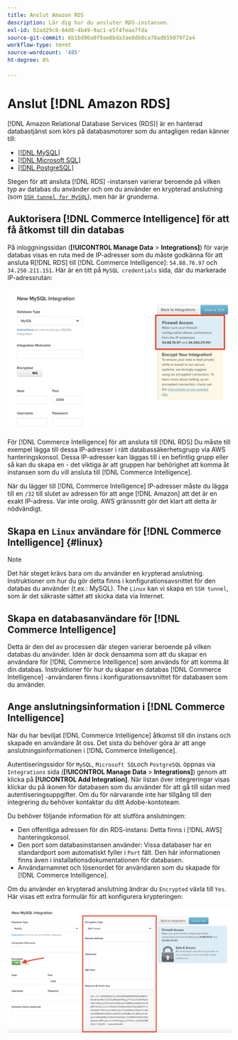 ```yaml
---
title: Anslut Amazon RDS
description: Lär dig hur du ansluter RDS-instansen.
exl-id: 02ad29c8-84d6-4b49-9ac1-e5f4feaa7fda
source-git-commit: 6b1bd96a0f9ae8bda3ae8db8ca78ad655079f2a4
workflow-type: tm+mt
source-wordcount: '485'
ht-degree: 0%

---
```


# Anslut [!DNL Amazon RDS]

[!DNL Amazon Relational Database Services (RDS)] är en hanterad databastjänst som körs på databasmotorer som du antagligen redan känner till:

* [[!DNL MySQL]](../integrations/mysql-via-a-direct-connection.md)
* [[!DNL Microsoft SQL]](../integrations/microsoft-sql-server.md)
* [[!DNL PostgreSQL]](../integrations/postgresql.md)

Stegen för att ansluta [!DNL RDS] -instansen varierar beroende på vilken typ av databas du använder och om du använder en krypterad anslutning (som [`SSH tunnel for MySQL`](../integrations/mysql-via-ssh-tunnel.md)), men här är grunderna.

## Auktorisera [!DNL Commerce Intelligence] för att få åtkomst till din databas

På inloggningssidan (**[!UICONTROL Manage Data** > **Integrations]**) för varje databas visas en ruta med de IP-adresser som du måste godkänna för att ansluta R[!DNL RDS] till [!DNL Commerce Intelligence]: `54.88.76.97` och `34.250.211.151`. Här är en titt på `MySQL credentials` sida, där du markerade IP-adressrutan:

![](../../../assets/RDS_IP.png)

För [!DNL Commerce Intelligence] för att ansluta till [!DNL RDS] Du måste till exempel lägga till dessa IP-adresser i rätt databassäkerhetsgrupp via AWS hanteringskonsol. Dessa IP-adresser kan läggas till i en befintlig grupp eller så kan du skapa en - det viktiga är att gruppen har behörighet att komma åt instansen som du vill ansluta till [!DNL Commerce Intelligence].

När du lägger till [!DNL Commerce Intelligence] IP-adresser måste du lägga till en `/32` till slutet av adressen för att ange [!DNL Amazon] att det är en exakt IP-adress. Var inte orolig. AWS gränssnitt gör det klart att detta är nödvändigt.

## Skapa en `Linux` användare för [!DNL Commerce Intelligence] {#linux}

>[!NOTE]
>
>Det här steget krävs bara om du använder en krypterad anslutning. Instruktioner om hur du gör detta finns i konfigurationsavsnittet för den databas du använder (t.ex.: MySQL). The `Linux` kan vi skapa en `SSH tunnel`, som är det säkraste sättet att skicka data via Internet.

## Skapa en databasanvändare för [!DNL Commerce Intelligence]

Detta är den del av processen där stegen varierar beroende på vilken databas du använder. Idén är dock densamma som att du skapar en användare för [!DNL Commerce Intelligence] som används för att komma åt din databas. Instruktioner för hur du skapar en databas [!DNL Commerce Intelligence] -användaren finns i konfigurationsavsnittet för databasen som du använder.

## Ange anslutningsinformation i [!DNL Commerce Intelligence]

När du har beviljat [!DNL Commerce Intelligence] åtkomst till din instans och skapade en användare åt oss. Det sista du behöver göra är att ange anslutningsinformationen i [!DNL Commerce Intelligence].

Autentiseringssidor för `MySQL`, `Microsoft SQL`och `PostgreSQL` öppnas via `Integrations` sida (**[!UICONTROL Manage Data** > **Integrations]**) genom att klicka på **[!UICONTROL Add Integration]**. När listan över integreringar visas klickar du på ikonen för databasen som du använder för att gå till sidan med autentiseringsuppgifter. Om du för närvarande inte har tillgång till den integrering du behöver kontaktar du ditt Adobe-kontoteam.

Du behöver följande information för att slutföra anslutningen:

* Den offentliga adressen för din RDS-instans: Detta finns i [!DNL AWS] hanteringskonsol.
* Den port som databasinstansen använder: Vissa databaser har en standardport som automatiskt fyller i `Port` fält. Den här informationen finns även i installationsdokumentationen för databasen.
* Användarnamnet och lösenordet för användaren som du skapade för [!DNL Commerce Intelligence].

Om du använder en krypterad anslutning ändrar du `Encrypted` växla till `Yes`. Här visas ett extra formulär för att konfigurera krypteringen:

![](../../../assets/sql-integration-encrypted-yes.png)


